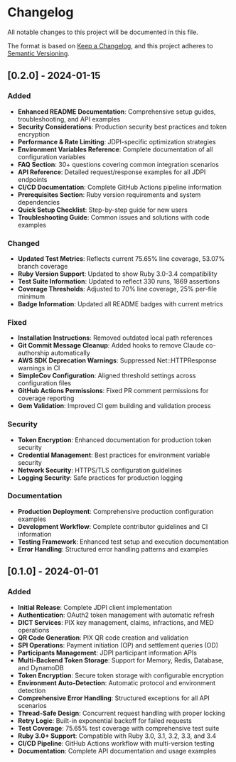 # Changelog

All notable changes to this project will be documented in this file.

The format is based on [Keep a Changelog](https://keepachangelog.com/en/1.0.0/),
and this project adheres to [Semantic Versioning](https://semver.org/spec/v2.0.0.html).

## [0.2.0] - 2024-01-15

### Added
- **Enhanced README Documentation**: Comprehensive setup guides, troubleshooting, and API examples
- **Security Considerations**: Production security best practices and token encryption
- **Performance & Rate Limiting**: JDPI-specific optimization strategies
- **Environment Variables Reference**: Complete documentation of all configuration variables
- **FAQ Section**: 30+ questions covering common integration scenarios
- **API Reference**: Detailed request/response examples for all JDPI endpoints
- **CI/CD Documentation**: Complete GitHub Actions pipeline information
- **Prerequisites Section**: Ruby version requirements and system dependencies
- **Quick Setup Checklist**: Step-by-step guide for new users
- **Troubleshooting Guide**: Common issues and solutions with code examples

### Changed
- **Updated Test Metrics**: Reflects current 75.65% line coverage, 53.07% branch coverage
- **Ruby Version Support**: Updated to show Ruby 3.0-3.4 compatibility
- **Test Suite Information**: Updated to reflect 330 runs, 1869 assertions
- **Coverage Thresholds**: Adjusted to 70% line coverage, 25% per-file minimum
- **Badge Information**: Updated all README badges with current metrics

### Fixed
- **Installation Instructions**: Removed outdated local path references
- **Git Commit Message Cleanup**: Added hooks to remove Claude co-authorship automatically
- **AWS SDK Deprecation Warnings**: Suppressed Net::HTTPResponse warnings in CI
- **SimpleCov Configuration**: Aligned threshold settings across configuration files
- **GitHub Actions Permissions**: Fixed PR comment permissions for coverage reporting
- **Gem Validation**: Improved CI gem building and validation process

### Security
- **Token Encryption**: Enhanced documentation for production token security
- **Credential Management**: Best practices for environment variable security
- **Network Security**: HTTPS/TLS configuration guidelines
- **Logging Security**: Safe practices for production logging

### Documentation
- **Production Deployment**: Comprehensive production configuration examples
- **Development Workflow**: Complete contributor guidelines and CI information
- **Testing Framework**: Enhanced test setup and execution documentation
- **Error Handling**: Structured error handling patterns and examples

## [0.1.0] - 2024-01-01

### Added
- **Initial Release**: Complete JDPI client implementation
- **Authentication**: OAuth2 token management with automatic refresh
- **DICT Services**: PIX key management, claims, infractions, and MED operations
- **QR Code Generation**: PIX QR code creation and validation
- **SPI Operations**: Payment initiation (OP) and settlement queries (OD)
- **Participants Management**: JDPI participant information APIs
- **Multi-Backend Token Storage**: Support for Memory, Redis, Database, and DynamoDB
- **Token Encryption**: Secure token storage with configurable encryption
- **Environment Auto-Detection**: Automatic protocol and environment detection
- **Comprehensive Error Handling**: Structured exceptions for all API scenarios
- **Thread-Safe Design**: Concurrent request handling with proper locking
- **Retry Logic**: Built-in exponential backoff for failed requests
- **Test Coverage**: 75.65% test coverage with comprehensive test suite
- **Ruby 3.0+ Support**: Compatible with Ruby 3.0, 3.1, 3.2, 3.3, and 3.4
- **CI/CD Pipeline**: GitHub Actions workflow with multi-version testing
- **Documentation**: Complete API documentation and usage examples
